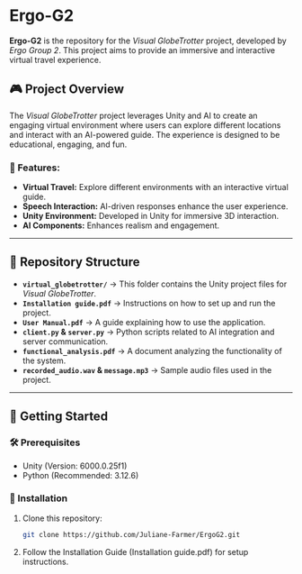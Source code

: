 # Ergo-G2

**Ergo-G2** is the repository for the *Visual GlobeTrotter* project, developed by *Ergo Group 2*. This project aims to provide an immersive and interactive virtual travel experience.

## 🎮 Project Overview

The *Visual GlobeTrotter* project leverages Unity and AI to create an engaging virtual environment where users can explore different locations and interact with an AI-powered guide. The experience is designed to be educational, engaging, and fun.

### 🔹 Features:
- **Virtual Travel:** Explore different environments with an interactive virtual guide.
- **Speech Interaction:** AI-driven responses enhance the user experience.
- **Unity Environment:** Developed in Unity for immersive 3D interaction.
- **AI Components:** Enhances realism and engagement.

---

## 📂 Repository Structure

- **`virtual_globetrotter/`** → This folder contains the Unity project files for *Visual GlobeTrotter*.
- **`Installation guide.pdf`** → Instructions on how to set up and run the project.
- **`User Manual.pdf`** → A guide explaining how to use the application.
- **`client.py` & `server.py`** → Python scripts related to AI integration and server communication.
- **`functional_analysis.pdf`** → A document analyzing the functionality of the system.
- **`recorded_audio.wav` & `message.mp3`** → Sample audio files used in the project.

---

## 🚀 Getting Started

### 🛠 Prerequisites
- Unity (Version: 6000.0.25f1)
- Python (Recommended: 3.12.6)

### 🔧 Installation
1. Clone this repository:
   ```sh
   git clone https://github.com/Juliane-Farmer/ErgoG2.git
   ```
2.	Follow the Installation Guide (Installation guide.pdf) for setup instructions.
